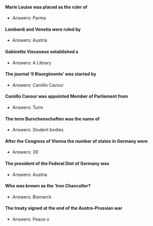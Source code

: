 
#### Marie Louise was placed as the ruler of 
* Answers: Parma

#### Lombardi and Venetia were ruled by 
* Answers: Austria

#### Gabinetto Vieusseux established a 
* Answers: A Library

#### The journal ‘Il Risorgimento’ was started by
* Answers: Camillo Cavour

#### Camillo Cavour was appointed Member of Parliament from 
* Answers: Turin 

#### The term Burschenschaften was the name of 
* Answers: Student bodies

#### After the Congress of Vienna the number of states in Germany were 
* Answers: 39

#### The president of the Federal Diet of Germany was 
* Answers: Austria

#### Who was known as the ‘Iron Chancellor? 
* Answers: Bismarck

#### The treaty signed at the end of the Austro-Prussian war 
* Answers: Peace o